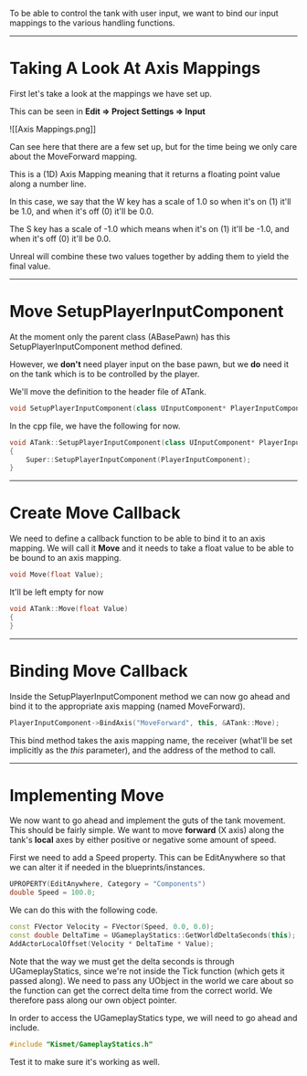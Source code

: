 To be able to control the tank with user input, we want to bind our input mappings to the various handling functions.

---
# Taking A Look At Axis Mappings

First let's take a look at the mappings we have set up.

This can be seen in **Edit => Project Settings => Input**

![[Axis Mappings.png]]

Can see here that there are a few set up, but for the time being we only care about the MoveForward mapping.

This is a (1D) Axis Mapping meaning that it returns a floating point value along a number line.

In this case, we say that the W key has a scale of 1.0 so when it's on (1) it'll be 1.0, and when it's off (0) it'll be 0.0.

The S key has a scale of -1.0 which means when it's on (1) it'll be -1.0, and when it's off (0) it'll be 0.0.

Unreal will combine these two values together by adding them to yield the final value.

---
# Move SetupPlayerInputComponent

At the moment only the parent class (ABasePawn) has this SetupPlayerInputComponent method defined.

However, we **don't** need player input on the base pawn, but we **do** need it on the tank which is to be controlled by the player.

We'll move the definition to the header file of ATank.

```cpp
void SetupPlayerInputComponent(class UInputComponent* PlayerInputComponent) override;
```

In the cpp file, we have the following for now.

```cpp
void ATank::SetupPlayerInputComponent(class UInputComponent* PlayerInputComponent)
{
	Super::SetupPlayerInputComponent(PlayerInputComponent);
}
```

---
# Create Move Callback

We need to define a callback function to be able to bind it to an axis mapping. We will call it **Move** and it needs to take a float value to be able to be bound to an axis mapping.

```cpp
void Move(float Value);
```

It'll be left empty for now

```cpp
void ATank::Move(float Value)
{
}
```

---
# Binding Move Callback

Inside the SetupPlayerInputComponent method we can now go ahead and bind it to the appropriate axis mapping (named MoveForward).

```cpp
PlayerInputComponent->BindAxis("MoveForward", this, &ATank::Move);
```

This bind method takes the axis mapping name, the receiver (what'll be set implicitly as the *this* parameter), and the address of the method to call.

---
# Implementing Move

We now want to go ahead and implement the guts of the tank movement. This should be fairly simple. We want to move **forward** (X axis) along the tank's **local** axes by either positive or negative some amount of speed.

First we need to add a Speed property. This can be EditAnywhere so that we can alter it if needed in the blueprints/instances.

```cpp
UPROPERTY(EditAnywhere, Category = "Components")
double Speed = 100.0;
```

We can do this with the following code.

```cpp
const FVector Velocity = FVector(Speed, 0.0, 0.0);
const double DeltaTime = UGameplayStatics::GetWorldDeltaSeconds(this);
AddActorLocalOffset(Velocity * DeltaTime * Value);
```

Note that the way we must get the delta seconds is through UGameplayStatics, since we're not inside the Tick function (which gets it passed along). We need to pass any UObject in the world we care about so the function can get the correct delta time from the correct world. We therefore pass along our own object pointer.

In order to access the UGameplayStatics type, we will need to go ahead and include.

```cpp
#include "Kismet/GameplayStatics.h"
```

Test it to make sure it's working as well.